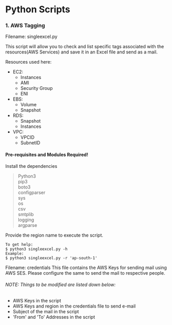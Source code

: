 # Python Scripts

### 1. AWS Tagging 
Filename: singleexcel.py

This script will allow you to check and list specific tags associated with the resources(AWS Services) and save it in an Excel file and send as a mail.

Resources used here:
- EC2:
  - Instances
  - AMI
  - Security Group
  - ENI
- EBS:
   - Volume
   - Snapshot
- RDS:
   - Snapshot
   - Instances
- VPC:
   - VPCID
   - SubnetID

#### Pre-requisites and Modules Required!
Install the dependencies
> Python3              
> pip3            
> boto3               
> configparser                        
> sys                 
> os              
> csv                 
> smtplib                 
> logging                 
> argparse                  

Provide the region name to execute the script.

```
To get help: 
$ python3 singleexcel.py -h
Example:
$ python3 singleexcel.py -r 'ap-south-1'
```
Filename: credentials
This file contains the AWS Keys for sending mail using AWS SES. Please configure the same to send the mail to respective people.

###### NOTE: Things to be modified are listed down below:
- AWS Keys in the script
- AWS Keys and region in the credentials file to send e-mail
- Subject of the mail in the script
- 'From' and 'To' Addresses in the script
